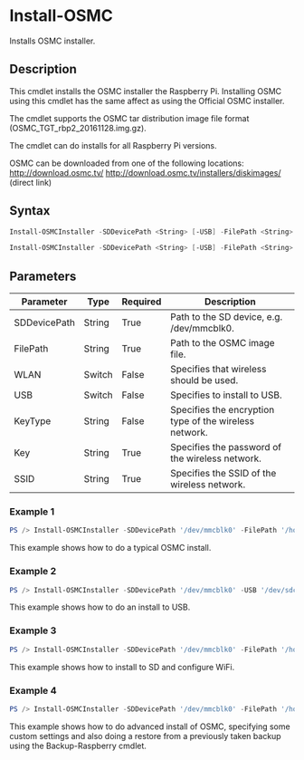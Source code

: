 # Install-OSMC
Installs OSMC installer.

## Description
This cmdlet installs the OSMC installer the Raspberry Pi. Installing OSMC using this cmdlet has the same affect as using the Official OSMC installer.
    
The cmdlet supports the OSMC tar distribution image file format (OSMC_TGT_rbp2_20161128.img.gz).

The cmdlet can do installs for all Raspberry Pi versions.

OSMC can be downloaded from one of the following locations:
http://download.osmc.tv/
http://download.osmc.tv/installers/diskimages/ (direct link)

## Syntax
```powershell
Install-OSMCInstaller -SDDevicePath <String> [-USB] -FilePath <String> [<CommonParameters>]
```
```powershell
Install-OSMCInstaller -SDDevicePath <String> [-USB] -FilePath <String> -WLAN [-KeyType <String>] [-Key <String>] -SSID <String> [<CommonParameters>]
```

## Parameters
Parameter|Type|Required|Description
---------|----|--------|-----------
|SDDevicePath|String|True|Path to the SD device, e.g. /dev/mmcblk0.|
|FilePath|String|True|Path to the OSMC image file.|
|WLAN|Switch|False|Specifies that wireless should be used.|
|USB|Switch|False|Specifies to install to USB.|
|KeyType|String|False|Specifies the encryption type of the wireless network.|
|Key|String|True|Specifies the password of the wireless network.|
|SSID|String|True|Specifies the SSID of the wireless network.|

### Example 1
```powershell
PS /> Install-OSMCInstaller -SDDevicePath '/dev/mmcblk0' -FilePath '/home/ubuntu/Downloads/OSMC_TGT_rbp2_20161128.img.gz'
```
This example shows how to do a typical OSMC install.

### Example 2
```powershell
PS /> Install-OSMCInstaller -SDDevicePath '/dev/mmcblk0' -USB '/dev/sdc' -FilePath '/home/ubuntu/Downloads/OSMC_TGT_rbp2_20161128.img.gz'
```
This example shows how to do an install to USB.

### Example 3
```powershell
PS /> Install-OSMCInstaller -SDDevicePath '/dev/mmcblk0' -FilePath '/home/ubuntu/Downloads/OSMC_TGT_rbp2_20161128.img.gz' -WLAN -KeyType 'WPA/WPA2_PSK' -Key '123456' -SSID  'MyNetwork'
```
This example shows how to install to SD and configure WiFi.

### Example 4
```powershell
PS /> Install-OSMCInstaller -SDDevicePath '/dev/mmcblk0' -FilePath '/home/ubuntu/Downloads/OSMC_TGT_rbp2_20161128.img.gz' -WLAN -KeyType 'WPA/WPA2_PSK' -Key '123456' -SSID  'MyNetwork'
```
This example shows how to do advanced install of OSMC, specifying some custom settings and also doing a restore from a previously taken backup using the Backup-Raspberry cmdlet.